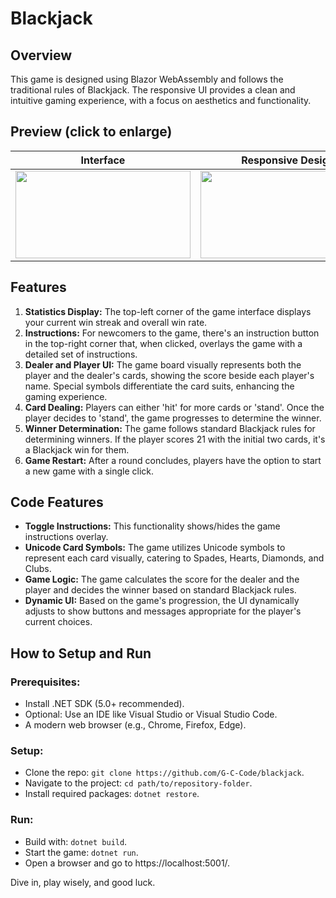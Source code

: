 # Blackjack

## Overview
This game is designed using Blazor WebAssembly and follows the traditional rules of Blackjack. The responsive UI provides a clean and intuitive gaming experience, with a focus on aesthetics and functionality.

## Preview (click to enlarge)
| **Interface** | **Responsive Design** | **Instructions** |
|:-------------------------:|:-------------------------:|:-------------------------:|
| <a target="_blank" rel="noreferrer"> <img src="https://github.com/G-C-Code/blackjack/blob/main/wwwroot/images/Screenshots/screenshot0.png" width="280" height="140"/> | <a target="_blank" rel="noreferrer"> <img src="https://github.com/G-C-Code/blackjack/blob/main/wwwroot/images/Screenshots/screenshot1.png" width="280" height="140"/> | <a target="_blank" rel="noreferrer"> <img src="https://github.com/G-C-Code/blackjack/blob/main/wwwroot/images/Screenshots/screenshot2.png" width="280" height="140"/> |

## Features
1. **Statistics Display:** The top-left corner of the game interface displays your current win streak and overall win rate.
2. **Instructions:** For newcomers to the game, there's an instruction button in the top-right corner that, when clicked, overlays the game with a detailed set of instructions.
3. **Dealer and Player UI:** The game board visually represents both the player and the dealer's cards, showing the score beside each player's name. Special symbols differentiate the card suits, enhancing the gaming experience.
4. **Card Dealing:** Players can either 'hit' for more cards or 'stand'. Once the player decides to 'stand', the game progresses to determine the winner.
5. **Winner Determination:** The game follows standard Blackjack rules for determining winners. If the player scores 21 with the initial two cards, it's a Blackjack win for them.
6. **Game Restart:** After a round concludes, players have the option to start a new game with a single click.

## Code Features
- **Toggle Instructions:** This functionality shows/hides the game instructions overlay.
- **Unicode Card Symbols:** The game utilizes Unicode symbols to represent each card visually, catering to Spades, Hearts, Diamonds, and Clubs.
- **Game Logic:** The game calculates the score for the dealer and the player and decides the winner based on standard Blackjack rules.
- **Dynamic UI:** Based on the game's progression, the UI dynamically adjusts to show buttons and messages appropriate for the player's current choices.

## How to Setup and Run
### Prerequisites:
- Install .NET SDK (5.0+ recommended).
- Optional: Use an IDE like Visual Studio or Visual Studio Code.
- A modern web browser (e.g., Chrome, Firefox, Edge).

### Setup:
- Clone the repo: `git clone https://github.com/G-C-Code/blackjack`.
- Navigate to the project: `cd path/to/repository-folder`.
- Install required packages: `dotnet restore`.

### Run:
- Build with: `dotnet build`.
- Start the game: `dotnet run`.
- Open a browser and go to https://localhost:5001/.

Dive in, play wisely, and good luck.
